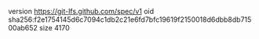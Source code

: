 version https://git-lfs.github.com/spec/v1
oid sha256:f2e1754145d6c7094c1db2c21e6fd7bfc19619f2150018d6dbb8db71500ab652
size 4170
